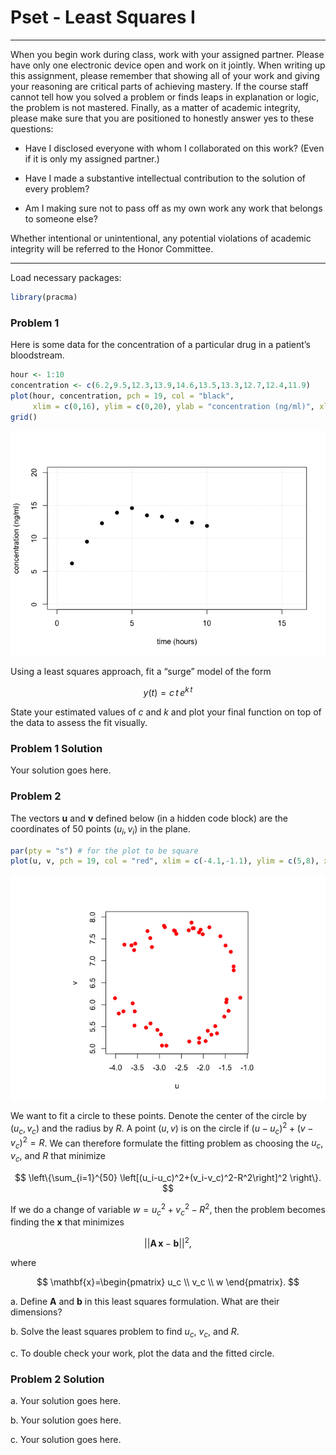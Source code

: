 Pset - Least Squares I
================

------------------------------------------------------------------------

When you begin work during class, work with your assigned partner.
Please have only one electronic device open and work on it jointly. When
writing up this assignment, please remember that showing all of your
work and giving your reasoning are critical parts of achieving mastery.
If the course staff cannot tell how you solved a problem or finds leaps
in explanation or logic, the problem is not mastered. Finally, as a
matter of academic integrity, please make sure that you are positioned
to honestly answer yes to these questions:

- Have I disclosed everyone with whom I collaborated on this work? (Even
  if it is only my assigned partner.)

- Have I made a substantive intellectual contribution to the solution of
  every problem?

- Am I making sure not to pass off as my own work any work that belongs
  to someone else?

Whether intentional or unintentional, any potential violations of
academic integrity will be referred to the Honor Committee.

------------------------------------------------------------------------

Load necessary packages:

``` r
library(pracma)
```

### Problem 1

Here is some data for the concentration of a particular drug in a
patient’s bloodstream.

``` r
hour <- 1:10
concentration <- c(6.2,9.5,12.3,13.9,14.6,13.5,13.3,12.7,12.4,11.9)
plot(hour, concentration, pch = 19, col = "black",
     xlim = c(0,16), ylim = c(0,20), ylab = "concentration (ng/ml)", xlab = "time (hours)")
grid()
```

![](Pset-Least-Squares-I_files/figure-gfm/unnamed-chunk-2-1.png)<!-- -->

Using a least squares approach, fit a “surge” model of the form

$$
y(t) = c\,t\,e^{k\,t}
$$

State your estimated values of $c$ and $k$ and plot your final function
on top of the data to assess the fit visually.

### Problem 1 Solution

Your solution goes here.

### Problem 2

The vectors $\mathbf{u}$ and $\mathbf{v}$ defined below (in a hidden
code block) are the coordinates of 50 points $(u_i,v_i)$ in the plane.

``` r
par(pty = "s") # for the plot to be square
plot(u, v, pch = 19, col = "red", xlim = c(-4.1,-1.1), ylim = c(5,8), xlab = "u", ylab = "v")
```

![](Pset-Least-Squares-I_files/figure-gfm/unnamed-chunk-4-1.png)<!-- -->

We want to fit a circle to these points. Denote the center of the circle
by $(u_c,v_c)$ and the radius by $R$. A point $(u,v)$ is on the circle
if $(u-u_c)^2+(v-v_c)^2=R$. We can therefore formulate the fitting
problem as choosing the $u_c$, $v_c$, and $R$ that minimize

$$
\left\{\sum_{i=1}^{50} \left[(u_i-u_c)^2+(v_i-v_c)^2-R^2\right]^2  \right\}.
$$

If we do a change of variable $w=u_c^2+v_c^2-R^2$, then the problem
becomes finding the $\mathbf{x}$ that minimizes

$$
||\mathbf{A}\,\mathbf{x}-\mathbf{b}||^2,
$$

where

$$
\mathbf{x}=\begin{pmatrix} u_c \\ v_c \\ w \end{pmatrix}.
$$

a\. Define $\mathbf{A}$ and $\mathbf{b}$ in this least squares
formulation. What are their dimensions?

b\. Solve the least squares problem to find $u_c$, $v_c$, and $R$.

c\. To double check your work, plot the data and the fitted circle.

### Problem 2 Solution

a\. Your solution goes here.

b\. Your solution goes here.

c\. Your solution goes here.
